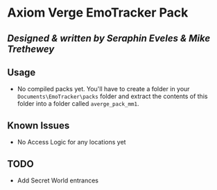 # Axiom Verge EmoTracker Pack

## *Designed & written by Seraphin Eveles & Mike Trethewey*

## Usage

* No compiled packs yet. You'll have to create a folder in your `Documents\EmoTracker\packs` folder and extract the contents of this folder into a folder called `averge_pack_mm1`.

## Known Issues

* No Access Logic for any locations yet

## TODO

* Add Secret World entrances
